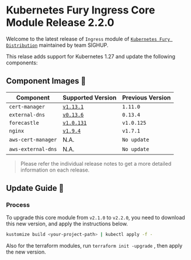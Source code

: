 # Kubernetes Fury Ingress Core Module Release 2.2.0

Welcome to the latest release of `Ingress` module of [`Kubernetes Fury Distribution`](https://github.com/sighupio/fury-distribution) maintained by team SIGHUP.

This relase adds support for Kubernetes 1.27 and update the following components:

## Component Images 🚢

| Component          | Supported Version                                                                      | Previous Version |
| ------------------ | -------------------------------------------------------------------------------------- | ---------------- |
| `cert-manager`     | [`v1.13.1`](https://github.com/jetstack/cert-manager/releases/tag/v1.13.1)             | `1.11.0`         |
| `external-dns`     | [`v0.13.6`](https://github.com/kubernetes-sigs/external-dns/releases/tag/v0.13.6)      | `0.13.4`         |
| `forecastle`       | [`v1.0.131`](https://github.com/stakater/Forecastle/releases/tag/v1.0.131)             | `v1.0.125`       |
| `nginx`            | [`v1.9.4`](https://github.com/kubernetes/ingress-nginx/releases/tag/controller-v1.9.4) | `v1.7.1`         |
| `aws-cert-manager` | N.A.                                                                                   | `No update`      |
| `aws-external-dns` | N.A.                                                                                   | `No update`      |

> Please refer the individual release notes to get a more detailed information on each release.

## Update Guide 🦮

### Process

To upgrade this core module from `v2.1.0` to `v2.2.0`, you need to download this new version, and apply the instructions below.

```bash
kustomize build <your-project-path> | kubectl apply -f -
```

Also for the terraform modules, run `terraform init -upgrade` , then apply the new version.